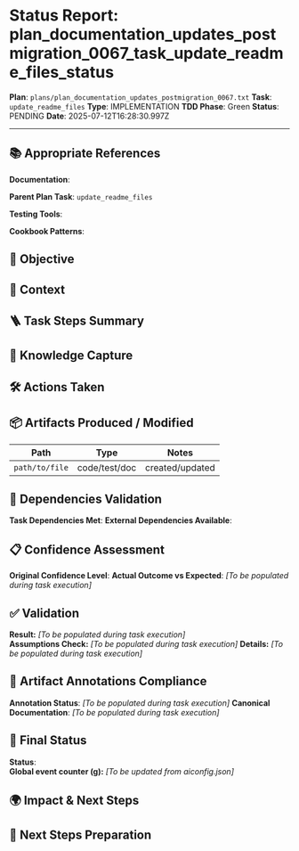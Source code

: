 <!-- Save as status/plan_<id>_task_<id>_status.md -->
# Status Report: plan_documentation_updates_postmigration_0067_task_update_readme_files_status

**Plan**: `plans/plan_documentation_updates_postmigration_0067.txt`
**Task**: `update_readme_files`
**Type**: IMPLEMENTATION
**TDD Phase**: Green
**Status**: PENDING
**Date**: 2025-07-12T16:28:30.997Z

---

## 📚 Appropriate References

**Documentation**: <!-- docs/architecture-spec.md, design-spec.md, engineering-spec.md -->

**Parent Plan Task**: `update_readme_files` <!-- from plan_documentation_updates_postmigration_0067.txt -->

**Testing Tools**: <!-- Jest, @testing-library/react, nock, supertest, jsdom, sinon, nodemailer-mock, shelljs -->

**Cookbook Patterns**: <!-- docs/cookbook/recipe_*.md if applicable -->

## 🎯 Objective

<!-- Concise statement of what this task aimed to achieve -->

## 📝 Context

<!-- Background information, links to specs, why this task exists -->

## 🪜 Task Steps Summary

<!-- Ordered list summarising major sub-steps -->

## 🧠 Knowledge Capture

<!-- Key learnings, decisions, or patterns worth re-using -->

## 🛠 Actions Taken

<!-- Bullet list of concrete steps performed in this task -->

## 📦 Artifacts Produced / Modified
| Path | Type | Notes |
|------|------|-------|
| `path/to/file` | code/test/doc | created/updated |

## 🔗 Dependencies Validation

**Task Dependencies Met**: <!-- Yes/No - list which tasks must complete first -->
**External Dependencies Available**: <!-- Node.js, Jest, libraries - verify versions -->

## 📋 Confidence Assessment

**Original Confidence Level**: <!-- High/Medium/Low from plan -->
**Actual Outcome vs Expected**: <!-- Did task proceed as predicted? Any deviations? --> *[To be populated during task execution]*

## ✅ Validation

**Result:** <!-- VALIDATION_PASSED | VALIDATION_FAILED --> *[To be populated during task execution]*  
**Assumptions Check:** <!-- Confirm critical assumptions from plan remain valid -->  *[To be populated during task execution]*
**Details:** <!-- Summarize test run output, build results, & reasoning --> *[To be populated during task execution]*

## 🔗 Artifact Annotations Compliance

**Annotation Status**: <!-- Verified all modified files contain artifact annotations --> *[To be populated during task execution]*
**Canonical Documentation**: <!-- Confirm pointers to docs/architecture-spec.md etc. added --> *[To be populated during task execution]*

## 🏁 Final Status

**Status**: <!-- DONE | FAILED | VALIDATION_PASSED -->  
**Global event counter (g):** <!-- increment from aiconfig.json and update --> *[To be updated from aiconfig.json]*

## 🌍 Impact & Next Steps

<!-- Describe impact on broader system and immediate follow-up actions -->

## 🚀 Next Steps Preparation

<!-- Checklist or notes to prepare upcoming tasks -->